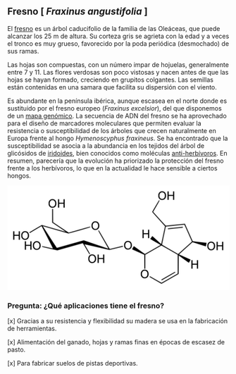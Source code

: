 
## Fresno [ *Fraxinus angustifolia* ]

El [fresno](https://www.arbolapp.es/especies/ficha/fraxinus-angustifolia)
es un árbol caducifolio de la familia de las Oleáceas, que puede alcanzar los 25 m de altura.
Su corteza gris se agrieta con la edad y a veces el tronco es muy grueso, 
favorecido por la poda periódica (desmochado) de sus ramas.

Las hojas son compuestas, con un número impar de hojuelas, generalmente entre 7 y 11.
Las flores verdosas son poco vistosas y nacen antes de que las hojas se hayan formado, 
creciendo en grupitos colgantes. Las semillas están contenidas en una samara que facilita
su dispersión con el viento.

Es abundante en la península ibérica, aunque escasea en el norte donde es sustituido por 
el fresno europeo (*Fraxinus excelsior*), del que disponemos de un 
[mapa genómico](https://plants.ensembl.org/Fraxinus_excelsior).
La secuencia de ADN del fresno se ha aprovechado para el diseño de marcadores moleculares
que permiten evaluar la resistencia o susceptibilidad de los árboles que 
crecen naturalmente en Europa frente al hongo *Hymenoscyphus fraxineus*. 
Se ha encontrado que la susceptibilidad se asocia a la abundancia en los tejidos
del árbol de glicósidos de [iridoides](https://es.wikipedia.org/wiki/Iridoide),
bien conocidos como moléculas [anti-herbívoros](https://www.nature.com/articles/nature20786).
En resumen, parecería que la evolución ha priorizado la protección del fresno frente a los 
herbívoros, lo que en la actualidad le hace sensible a ciertos hongos.

![](./pics/aucubina.png)

### Pregunta: ¿Qué aplicaciones tiene el fresno?

 [x] Gracias a su resistencia y flexibilidad su madera se usa en la fabricación de herramientas.

 [x] Alimentación del ganado, hojas y ramas finas en épocas de escasez de pasto.

 [x] Para fabricar suelos de pistas deportivas.

